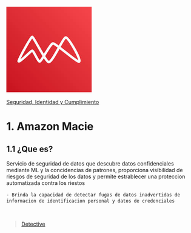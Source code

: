 ![Amazon macie](../../00_assets/Seguridad,%20identidad%20y%20cumplimiento/macie-logo.jpeg)

[Seguridad, Identidad y Cumplimiento](../../5-Seguridad_Identidad_y_Cumplimiento/)

# 1. Amazon Macie

## 1.1 ¿Que es?

Servicio de seguridad de datos que descubre datos confidenciales mediante ML y la concidencias de patrones, proporciona visibilidad de riesgos de seguridad de los datos y permite estrablecer una proteccion automatizada contra los riestos

    - Brinda la capacidad de detectar fugas de datos inadvertidas de informacion de identificacion personal y datos de credenciales

<br/>

> [Detective](../Respuesta%20ante%20incidentes/detective.md)

<br/>